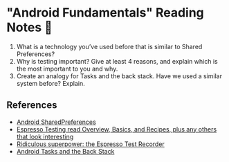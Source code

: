# "Android Fundamentals" Reading Notes 📖

1. What is a technology you’ve used before that is similar to Shared Preferences?
2. Why is testing important? Give at least 4 reasons, and explain which is the most important to you and why.
3. Create an analogy for Tasks and the back stack. Have we used a similar system before? Explain.

## References

- [Android SharedPreferences](https://developer.android.com/training/data-storage/shared-preferences)
- [Espresso Testing read Overview, Basics, and Recipes, plus any others that look interesting](https://developer.android.com/training/testing/espresso)
- [Ridiculous superpower: the Espresso Test Recorder](https://developer.android.com/studio/test/espresso-test-recorder)
- [Android Tasks and the Back Stack](https://developer.android.com/guide/components/activities/tasks-and-back-stack)